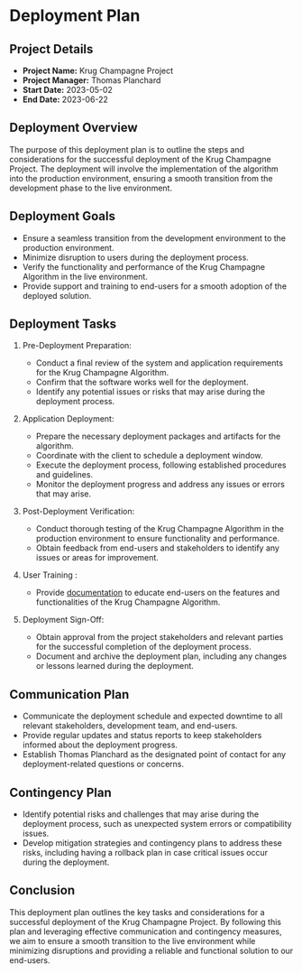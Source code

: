 # Deployment Plan

## Project Details
- **Project Name:** Krug Champagne Project
- **Project Manager:** Thomas Planchard
- **Start Date:** 2023-05-02
- **End Date:** 2023-06-22


## Deployment Overview

The purpose of this deployment plan is to outline the steps and considerations for the successful deployment of the Krug Champagne Project. The deployment will involve the implementation of the algorithm into the production environment, ensuring a smooth transition from the development phase to the live environment.

## Deployment Goals

- Ensure a seamless transition from the development environment to the production environment.
- Minimize disruption to users during the deployment process.
- Verify the functionality and performance of the Krug Champagne Algorithm in the live environment.
- Provide support and training to end-users for a smooth adoption of the deployed solution.

## Deployment Tasks

1. Pre-Deployment Preparation:
   - Conduct a final review of the system and application requirements for the Krug Champagne Algorithm.
   - Confirm that the software works well for the deployment.
   - Identify any potential issues or risks that may arise during the deployment process.

2. Application Deployment:
   - Prepare the necessary deployment packages and artifacts for the algorithm.
   - Coordinate with the client to schedule a deployment window.
   - Execute the deployment process, following established procedures and guidelines.
   - Monitor the deployment progress and address any issues or errors that may arise.

3. Post-Deployment Verification:
   - Conduct thorough testing of the Krug Champagne Algorithm in the production environment to ensure functionality and performance.
   - Obtain feedback from end-users and stakeholders to identify any issues or areas for improvement.

4. User Training :
   - Provide [documentation](https://github.com/algosup/2022-2023-project-5-algorithmics-Team-7/blob/main/Documents/Software-Documentation.md) to educate end-users on the features and functionalities of the Krug Champagne Algorithm.


5. Deployment Sign-Off:
   - Obtain approval from the project stakeholders and relevant parties for the successful completion of the deployment process.
   - Document and archive the deployment plan, including any changes or lessons learned during the deployment.

## Communication Plan

- Communicate the deployment schedule and expected downtime to all relevant stakeholders, development team, and end-users.
- Provide regular updates and status reports to keep stakeholders informed about the deployment progress.
- Establish Thomas Planchard as the designated point of contact for any deployment-related questions or concerns.

## Contingency Plan

- Identify potential risks and challenges that may arise during the deployment process, such as unexpected system errors or compatibility issues.
- Develop mitigation strategies and contingency plans to address these risks, including having a rollback plan in case critical issues occur during the deployment.

## Conclusion

This deployment plan outlines the key tasks and considerations for a successful deployment of the Krug Champagne Project. By following this plan and leveraging effective communication and contingency measures, we aim to ensure a smooth transition to the live environment while minimizing disruptions and providing a reliable and functional solution to our end-users.

